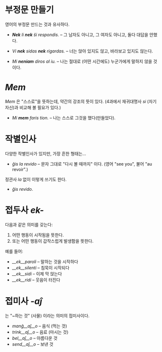 # 부정문 만들기

영어의 부정문 만드는 것과 유사하다.


- *__Nek__ li __nek__ ŝi respondis.*   – 그 남자도 아니고, 그 여자도 아니고, 둘다 대답을 안했다.
- *Vi __nek__ sidas __nek__ rigardas.* – 너는 앉아 있지도 않고, 바라보고 있지도 않는다.

- *Mi __neniam__ diros al iu.* – 나는 절대로 (어떤 시간에도) 누군가에게 말하지 않을 것이다.


# *Mem*

*Mem* 은 "스스로"을 뜻하는데, 약간의 강조의 뜻이 있다. (4과에서 재귀대명사 *si* (자기자신)과 비교해 볼 필요가 있다.)

- *Mi __mem__ faris tion.*  – 나는 스스로 그것을 했다(만들었다).

# 작별인사

다양한 작별인사가 있지만, 가장 흔한 형태는...

- *ĝis la revido* – 문자 그대로 "다시 볼 때까지" 이다. (영어 "see you", 불어 "au revoir".)

정관사 *la* 없이 이렇게 쓰기도 한다.

- *ĝis revido*.


# 접두사 *ek-*

다음과 같은 의미를 갖는다:

1. 어떤 행동이 시작됨을 뜻한다.
2. 또는 어떤 행동이 갑작스럽게 발생함을 뜻한다.

예를 들어:

- *__ek__paroli*  – 말하는 것을 시작하다
- *__ek__silenti* – 침묵이 시작되다
- *__ek__sidi*    – 이제 막 앉는다
- *__ek__ridi*    – 웃음이 터진다
 

# 접미사 *-aĵ*

는 "~하는 것" (사물) 이라는 의미의 접미사이다.

- *manĝ__aĵ__o*  – 음식 (먹는 것)
- *trink__aĵ__o* – 음료 (마시는 것)
- *bel__aĵ__o*   – 아름다운 것
- *send__aĵ__o*  – 보낸 것
